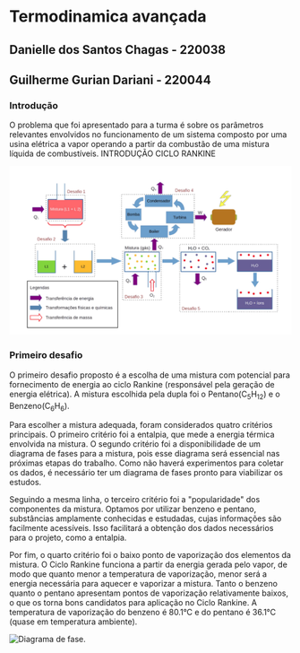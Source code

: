 # Termodinamica avançada

## Danielle dos Santos Chagas - 220038

## Guilherme Gurian Dariani - 220044

### Introdução

O problema que foi apresentado para a turma é sobre os parâmetros relevantes envolvidos no funcionamento de um sistema composto por uma usina elétrica a vapor operando a partir da combustão de uma mistura líquida de combustíveis. INTRODUÇÃO CICLO RANKINE

![Diagrama representativo](diagrama.png)

### Primeiro desafio

O primeiro desafio proposto é a escolha de uma mistura com potencial para fornecimento de energia ao ciclo Rankine (responsável pela geração de energia elétrica). A mistura escolhida pela dupla foi o Pentano(C<sub>5</sub>H<sub>12</sub>) e o Benzeno(C<sub>6</sub>H<sub>6</sub>).

Para escolher a mistura adequada, foram considerados quatro critérios principais. O primeiro critério foi a entalpia, que mede a energia térmica envolvida na mistura. O segundo critério foi a disponibilidade de um diagrama de fases para a mistura, pois esse diagrama será essencial nas próximas etapas do trabalho. Como não haverá experimentos para coletar os dados, é necessário ter um diagrama de fases pronto para viabilizar os estudos.

Seguindo a mesma linha, o terceiro critério foi a "popularidade" dos componentes da mistura. Optamos por utilizar benzeno e pentano, substâncias amplamente conhecidas e estudadas, cujas informações são facilmente acessíveis. Isso facilitará a obtenção dos dados necessários para o projeto, como a entalpia.

Por fim, o quarto critério foi o baixo ponto de vaporização dos elementos da mistura. O Ciclo Rankine funciona a partir da energia gerada pelo vapor, de modo que quanto menor a temperatura de vaporização, menor será a energia necessária para aquecer e vaporizar a mistura. Tanto o benzeno quanto o pentano apresentam pontos de vaporização relativamente baixos, o que os torna bons candidatos para aplicação no Ciclo Rankine. A temperatura de vaporização do benzeno é 80.1°C e do pentano é 36.1°C (quase em temperatura ambiente).

  ![Diagrama de fase.](https://www.researchgate.net/publication/299373797/figure/fig14/AS:1086726822985772@1636107273225/Binary-phase-diagrams-for-Pentane-C5H12-Benzene-C6H6-mixture-at-T-32815-K.jpg)

